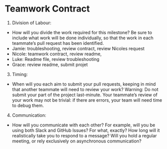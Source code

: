 # Teamwork Contract

1. Division of Labour:
  * How will you divide the work required for this milestone? Be sure to include what work will be done individually, so that the work in each teammate’s pull request has been identified.
  * Jamie: troubleshooting, review contract, review Nicoles request
  * Nicole: teamwork contract, review readme, 
  * Luke: Readme file, review troubleshooting
  * Grace: review readme, submit projet
    
3. Timing:
  * When will you each aim to submit your pull requests, keeping in mind that another teammate will need to review your work? Warning: Do not submit your part of the project last-minute. Your teammate’s review of your work may not be trivial: if there are errors, your team will need time to debug them.
4. Communication:
  * How will you communicate with each other? For example, will you be using both Slack and GitHub Issues? For what, exactly? How long will it realistically take you to respond to a message? Will you hold a regular meeting, or rely exclusively on asynchronous communication?
